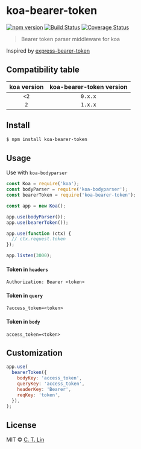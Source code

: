 # koa-bearer-token

[![npm version](https://badge.fury.io/js/koa-bearer-token.svg)](https://npmjs.org/package/koa-bearer-token)
[![Build Status](https://github.com/chentsulin/koa-bearer-token/workflows/CI/badge.svg?branch=master)](https://github.com/chentsulin/koa-bearer-token/actions?query=branch%3Amaster)
[![Coverage Status](https://coveralls.io/repos/github/chentsulin/koa-bearer-token/badge.svg?branch=master)](https://coveralls.io/r/chentsulin/koa-bearer-token?branch=master)

> Bearer token parser middleware for koa

Inspired by [express-bearer-token](https://www.npmjs.com/package/express-bearer-token)

## Compatibility table

| koa version | koa-bearer-token version |
| :---------: | :----------------------: |
|    `<2`     |         `0.x.x`          |
|     `2`     |         `1.x.x`          |

## Install

```sh
$ npm install koa-bearer-token
```

## Usage

Use with `koa-bodyparser`

```js
const Koa = require('koa');
const bodyParser = require('koa-bodyparser');
const bearerToken = require('koa-bearer-token');

const app = new Koa();

app.use(bodyParser());
app.use(bearerToken());

app.use(function (ctx) {
  // ctx.request.token
});

app.listen(3000);
```

#### Token in `headers`

`Authorization: Bearer <token>`

#### Token in `query`

`?access_token=<token>`

#### Token in `body`

`access_token=<token>`

## Customization

```js
app.use(
  bearerToken({
    bodyKey: 'access_token',
    queryKey: 'access_token',
    headerKey: 'Bearer',
    reqKey: 'token',
  }),
);
```

## License

MIT © [C. T. Lin](https://github.com/chentsulin)
